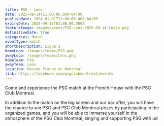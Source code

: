 ```yaml
---
title: PSG - Lens
date: 2025-09-14T11:00:00.000-04:00
publishdate: 2024-01-01T12:00:00.000-04:00
expiryDate: 2025-09-15T03:00:00.000Z
featureImage: images/event/PSG-Lens-2025-09-14-Insta.png
definitiveDate: true
categories: Match
eventType: match
shortDescription: Ligue 1
homeLogo: /images/teams/PSG.png
awayLogo: /images/teams/Lens.png
homeTeam: PSG
awayTeam: Lens
location: Maison France de Montréal
link: https://facebook.com/psgclubmontreal/events
---
```


Come and experience the PSG match at the French House with the PSG Club Montreal.

In addition to the match on the big screen and our bar offer, you will have the chance to win PSG and PSG Club Montreal prizes by participating in the organized games, and you will be able to immerse yourself in the atmosphere of the PSG Club Montreal, singing and supporting PSG with us!
